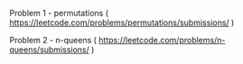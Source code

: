 Problem 1 - permutations ( https://leetcode.com/problems/permutations/submissions/ )

Problem 2 - n-queens ( https://leetcode.com/problems/n-queens/submissions/ )